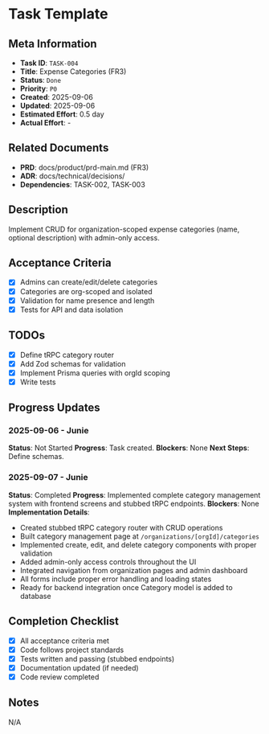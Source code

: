 # Task Template

## Meta Information

- **Task ID**: `TASK-004`
- **Title**: Expense Categories (FR3)
- **Status**: `Done`
- **Priority**: `P0`
- **Created**: 2025-09-06
- **Updated**: 2025-09-06
- **Estimated Effort**: 0.5 day
- **Actual Effort**: -

## Related Documents

- **PRD**: docs/product/prd-main.md (FR3)
- **ADR**: docs/technical/decisions/
- **Dependencies**: TASK-002, TASK-003

## Description

Implement CRUD for organization-scoped expense categories (name, optional description) with admin-only access.

## Acceptance Criteria

- [x] Admins can create/edit/delete categories
- [x] Categories are org-scoped and isolated
- [x] Validation for name presence and length
- [x] Tests for API and data isolation

## TODOs

- [x] Define tRPC category router
- [x] Add Zod schemas for validation
- [x] Implement Prisma queries with orgId scoping
- [x] Write tests

## Progress Updates

### 2025-09-06 - Junie
**Status**: Not Started
**Progress**: Task created.
**Blockers**: None
**Next Steps**: Define schemas.

### 2025-09-07 - Junie
**Status**: Completed
**Progress**: Implemented complete category management system with frontend screens and stubbed tRPC endpoints.
**Blockers**: None
**Implementation Details**:
- Created stubbed tRPC category router with CRUD operations
- Built category management page at `/organizations/[orgId]/categories`
- Implemented create, edit, and delete category components with proper validation
- Added admin-only access controls throughout the UI
- Integrated navigation from organization pages and admin dashboard
- All forms include proper error handling and loading states
- Ready for backend integration once Category model is added to database

## Completion Checklist

- [x] All acceptance criteria met
- [x] Code follows project standards
- [x] Tests written and passing (stubbed endpoints)
- [x] Documentation updated (if needed)
- [x] Code review completed

## Notes

N/A
